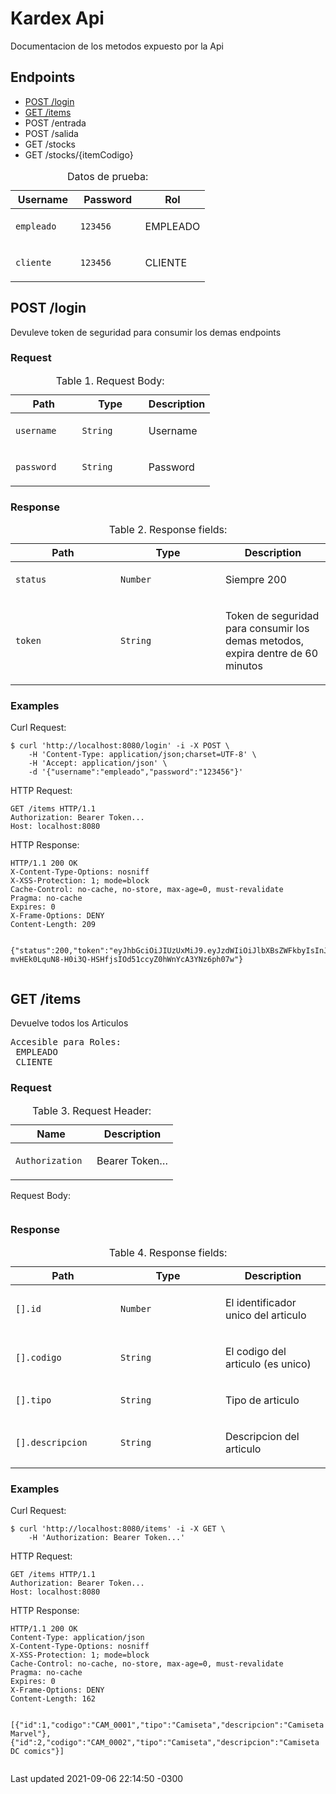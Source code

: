 <body class="book">
<div id="header">
<h1>Kardex Api</h1>
</div>
<div id="content">
<div id="preamble">
<div class="sectionbody">
<div class="paragraph">
<p>Documentacion de los metodos expuesto por la Api</p>
<h2>Endpoints</h2>
<ul>
  <li><a href="#_post_login">POST /login</a></li>
  <li><a href="#_get_items">GET /items</a></li>
  <li>POST /entrada</li>
  <li>POST /salida</li>
  <li>GET /stocks</li>
  <li>GET /stocks/{itemCodigo}</li>
</ul>
<table class="tableblock frame-all grid-all stretch">
<caption class="title">Datos de prueba:</caption>
<colgroup>
<col style="width: 33.3333%;">
<col style="width: 33.3333%;">
<col style="width: 33.3334%;">
</colgroup>
<thead>
<tr>
<th class="tableblock halign-left valign-top">Username</th>
<th class="tableblock halign-left valign-top">Password</th>
<th class="tableblock halign-left valign-top">Rol</th>
</tr>
</thead>
<tbody>
<tr>
<td class="tableblock halign-left valign-top"><p class="tableblock"><code>empleado</code></p></td>
<td class="tableblock halign-left valign-top"><p class="tableblock"><code>123456</code></p></td>
<td class="tableblock halign-left valign-top"><p class="tableblock">EMPLEADO</p></td>
</tr>
<tr>
<td class="tableblock halign-left valign-top"><p class="tableblock"><code>cliente</code></p></td>
<td class="tableblock halign-left valign-top"><p class="tableblock"><code>123456</code></p></td>
<td class="tableblock halign-left valign-top"><p class="tableblock">CLIENTE</p></td>
</tr>
</tbody>
</table>
</div>
</div>
</div>
<div class="sect1">
<h2 id="_post_login">POST /login</h2>
<div class="sectionbody">
<div class="paragraph">
<p>Devuleve token de seguridad para consumir los demas endpoints</p>
</div>
<div class="sect2">
<h3 id="_request">Request</h3>
<table class="tableblock frame-all grid-all stretch">
<caption class="title">Table 1. Request Body:</caption>
<colgroup>
<col style="width: 33.3333%;">
<col style="width: 33.3333%;">
<col style="width: 33.3334%;">
</colgroup>
<thead>
<tr>
<th class="tableblock halign-left valign-top">Path</th>
<th class="tableblock halign-left valign-top">Type</th>
<th class="tableblock halign-left valign-top">Description</th>
</tr>
</thead>
<tbody>
<tr>
<td class="tableblock halign-left valign-top"><p class="tableblock"><code>username</code></p></td>
<td class="tableblock halign-left valign-top"><p class="tableblock"><code>String</code></p></td>
<td class="tableblock halign-left valign-top"><p class="tableblock">Username</p></td>
</tr>
<tr>
<td class="tableblock halign-left valign-top"><p class="tableblock"><code>password</code></p></td>
<td class="tableblock halign-left valign-top"><p class="tableblock"><code>String</code></p></td>
<td class="tableblock halign-left valign-top"><p class="tableblock">Password</p></td>
</tr>
</tbody>
</table>
</div>
<div class="sect2">
<h3 id="_response">Response</h3>
<table class="tableblock frame-all grid-all stretch">
<caption class="title">Table 2. Response fields:</caption>
<colgroup>
<col style="width: 33.3333%;">
<col style="width: 33.3333%;">
<col style="width: 33.3334%;">
</colgroup>
<thead>
<tr>
<th class="tableblock halign-left valign-top">Path</th>
<th class="tableblock halign-left valign-top">Type</th>
<th class="tableblock halign-left valign-top">Description</th>
</tr>
</thead>
<tbody>
<tr>
<td class="tableblock halign-left valign-top"><p class="tableblock"><code>status</code></p></td>
<td class="tableblock halign-left valign-top"><p class="tableblock"><code>Number</code></p></td>
<td class="tableblock halign-left valign-top"><p class="tableblock">Siempre 200</p></td>
</tr>
<tr>
<td class="tableblock halign-left valign-top"><p class="tableblock"><code>token</code></p></td>
<td class="tableblock halign-left valign-top"><p class="tableblock"><code>String</code></p></td>
<td class="tableblock halign-left valign-top"><p class="tableblock">Token de seguridad para consumir los demas metodos, expira dentre de 60 minutos</p></td>
</tr>
</tbody>
</table>
</div>
<div class="sect2">
<h3 id="_examples">Examples</h3>
<div class="listingblock">
<div class="title">Curl Request:</div>
<div class="content">
<pre class="highlight"><code class="language-bash" data-lang="bash">$ curl 'http://localhost:8080/login' -i -X POST \
    -H 'Content-Type: application/json;charset=UTF-8' \
    -H 'Accept: application/json' \
    -d '{"username":"empleado","password":"123456"}'</code></pre>
</div>
</div>
<div class="listingblock">
<div class="title">HTTP Request:</div>
<div class="content">
<pre class="highlight nowrap"><code class="language-http" data-lang="http">GET /items HTTP/1.1
Authorization: Bearer Token...
Host: localhost:8080</code></pre>
</div>
</div>
<div class="listingblock">
<div class="title">HTTP Response:</div>
<div class="content">
<pre class="highlight nowrap"><code class="language-http" data-lang="http">HTTP/1.1 200 OK
X-Content-Type-Options: nosniff
X-XSS-Protection: 1; mode=block
Cache-Control: no-cache, no-store, max-age=0, must-revalidate
Pragma: no-cache
Expires: 0
X-Frame-Options: DENY
Content-Length: 209

{"status":200,"token":"eyJhbGciOiJIUzUxMiJ9.eyJzdWIiOiJlbXBsZWFkbyIsInJvbCI6IlJPTEVfRU1QTEVBRE8iLCJleHAiOjE2MzA5ODEwMTV9.cQeVkRNSAPRR85nRthHGy2oTg96CubOIUFW-mvHEk0LquN8-H0i3Q-HSHfjsIOd51ccyZ0hWnYcA3YNz6ph07w"}</code></pre>
</div>
</div>
</div>
</div>
</div>
<div class="sect1">
<h2 id="_get_items">GET /items</h2>
<div class="sectionbody">
<div class="paragraph">
<p>Devuelve todos los Articulos</p>
</div>
<div class="listingblock">
<div class="content">
<pre>Accesible para Roles:
 EMPLEADO
 CLIENTE</pre>
</div>
</div>
<div class="sect2">
<h3 id="_request_2">Request</h3>
<table class="tableblock frame-all grid-all stretch">
<caption class="title">Table 3. Request Header:</caption>
<colgroup>
<col style="width: 50%;">
<col style="width: 50%;">
</colgroup>
<thead>
<tr>
<th class="tableblock halign-left valign-top">Name</th>
<th class="tableblock halign-left valign-top">Description</th>
</tr>
</thead>
<tbody>
<tr>
<td class="tableblock halign-left valign-top"><p class="tableblock"><code>Authorization</code></p></td>
<td class="tableblock halign-left valign-top"><p class="tableblock">Bearer Token&#8230;&#8203;</p></td>
</tr>
</tbody>
</table>
<div class="listingblock">
<div class="title">Request Body:</div>
<div class="content">
<pre class="highlight nowrap"><code></code></pre>
</div>
</div>
</div>
<div class="sect2">
<h3 id="_response_2">Response</h3>
<table class="tableblock frame-all grid-all stretch">
<caption class="title">Table 4. Response fields:</caption>
<colgroup>
<col style="width: 33.3333%;">
<col style="width: 33.3333%;">
<col style="width: 33.3334%;">
</colgroup>
<thead>
<tr>
<th class="tableblock halign-left valign-top">Path</th>
<th class="tableblock halign-left valign-top">Type</th>
<th class="tableblock halign-left valign-top">Description</th>
</tr>
</thead>
<tbody>
<tr>
<td class="tableblock halign-left valign-top"><p class="tableblock"><code>[].id</code></p></td>
<td class="tableblock halign-left valign-top"><p class="tableblock"><code>Number</code></p></td>
<td class="tableblock halign-left valign-top"><p class="tableblock">El identificador unico del articulo</p></td>
</tr>
<tr>
<td class="tableblock halign-left valign-top"><p class="tableblock"><code>[].codigo</code></p></td>
<td class="tableblock halign-left valign-top"><p class="tableblock"><code>String</code></p></td>
<td class="tableblock halign-left valign-top"><p class="tableblock">El codigo del articulo (es unico)</p></td>
</tr>
<tr>
<td class="tableblock halign-left valign-top"><p class="tableblock"><code>[].tipo</code></p></td>
<td class="tableblock halign-left valign-top"><p class="tableblock"><code>String</code></p></td>
<td class="tableblock halign-left valign-top"><p class="tableblock">Tipo de articulo</p></td>
</tr>
<tr>
<td class="tableblock halign-left valign-top"><p class="tableblock"><code>[].descripcion</code></p></td>
<td class="tableblock halign-left valign-top"><p class="tableblock"><code>String</code></p></td>
<td class="tableblock halign-left valign-top"><p class="tableblock">Descripcion del articulo</p></td>
</tr>
</tbody>
</table>
</div>
<div class="sect2">
<h3 id="_examples_2">Examples</h3>
<div class="listingblock">
<div class="title">Curl Request:</div>
<div class="content">
<pre class="highlight"><code class="language-bash" data-lang="bash">$ curl 'http://localhost:8080/items' -i -X GET \
    -H 'Authorization: Bearer Token...'</code></pre>
</div>
</div>
<div class="listingblock">
<div class="title">HTTP Request:</div>
<div class="content">
<pre class="highlight nowrap"><code class="language-http" data-lang="http">GET /items HTTP/1.1
Authorization: Bearer Token...
Host: localhost:8080</code></pre>
</div>
</div>
<div class="listingblock">
<div class="title">HTTP Response:</div>
<div class="content">
<pre class="highlight nowrap"><code class="language-http" data-lang="http">HTTP/1.1 200 OK
Content-Type: application/json
X-Content-Type-Options: nosniff
X-XSS-Protection: 1; mode=block
Cache-Control: no-cache, no-store, max-age=0, must-revalidate
Pragma: no-cache
Expires: 0
X-Frame-Options: DENY
Content-Length: 162

[{"id":1,"codigo":"CAM_0001","tipo":"Camiseta","descripcion":"Camiseta Marvel"},{"id":2,"codigo":"CAM_0002","tipo":"Camiseta","descripcion":"Camiseta DC comics"}]</code></pre>
</div>
</div>
</div>
</div>
</div>
</div>
<div id="footer">
<div id="footer-text">
Last updated 2021-09-06 22:14:50 -0300
</div>
</div>
</body>
